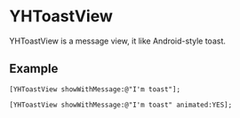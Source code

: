 # YHToastView

YHToastView is a message view, it like Android-style toast.

## Example

```objc
[YHToastView showWithMessage:@"I'm toast"];

[YHToastView showWithMessage:@"I'm toast" animated:YES];
```
